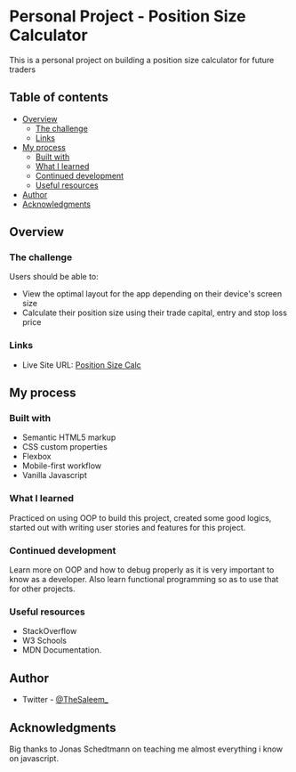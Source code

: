 # Personal Project - Position Size Calculator

This is a personal project on building a position size calculator for future traders

## Table of contents

- [Overview](#overview)
  - [The challenge](#the-challenge)
  - [Links](#links)
- [My process](#my-process)
  - [Built with](#built-with)
  - [What I learned](#what-i-learned)
  - [Continued development](#continued-development)
  - [Useful resources](#useful-resources)
- [Author](#author)
- [Acknowledgments](#acknowledgments)


## Overview

### The challenge

Users should be able to:

- View the optimal layout for the app depending on their device's screen size
- Calculate their position size using their trade capital, entry and stop loss price


### Links

- Live Site URL: [Position Size Calc](https://calcposition.netlify.app)

## My process

### Built with

- Semantic HTML5 markup
- CSS custom properties
- Flexbox
- Mobile-first workflow
- Vanilla Javascript


### What I learned

Practiced on using OOP to build this project, created some good logics, started out with writing user stories and features for this project. 


### Continued development

Learn more on OOP and how to debug properly as it is very important to know as a developer. Also learn functional programming so as to use that for other projects.

### Useful resources

- StackOverflow
- W3 Schools
- MDN Documentation.


## Author

- Twitter - [@TheSaleem_](https://www.twitter.com/thesaleem_)



## Acknowledgments

Big thanks to Jonas Schedtmann on teaching me almost everything i know on javascript.


